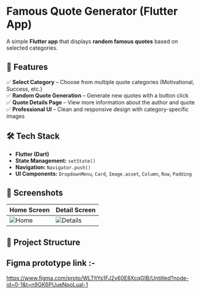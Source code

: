 # Famous Quote Generator (Flutter App)

A simple **Flutter app** that displays **random famous quotes** based on selected categories. 

## 📌 Features  
✅ **Select Category** – Choose from multiple quote categories (Motivational, Success, etc.)  
✅ **Random Quote Generation** – Generate new quotes with a button click  
✅ **Quote Details Page** – View more information about the author and quote  
✅ **Professional UI** – Clean and responsive design with category-specific images  

## 🛠️ Tech Stack  
- **Flutter (Dart)**
- **State Management:** `setState()`
- **Navigation:** `Navigator.push()`
- **UI Components:** `DropdownMenu`, `Card`, `Image.asset`, `Column`, `Row`, `Padding`  

## 📸 Screenshots  
| Home Screen | Detail Screen |
|-------------|--------------|
| ![Home](assets/images/home_screen.png) | ![Details](assets/images/detail_screen.png) |

## 📂 Project Structure  

## Figma prototype link :-  
https://www.figma.com/proto/WLTltYs1FJ2y60E8XcqGIB/Untitled?node-id=0-1&t=n9GK6PUueNpoLual-1 

 
